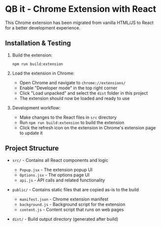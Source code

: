 # QB it - Chrome Extension with React

This Chrome extension has been migrated from vanilla HTML/JS to React for a better development experience.

## Installation & Testing

1. Build the extension:
   ```
   npm run build:extension
   ```

2. Load the extension in Chrome:
   - Open Chrome and navigate to `chrome://extensions/`
   - Enable "Developer mode" in the top right corner
   - Click "Load unpacked" and select the `dist` folder in this project
   - The extension should now be loaded and ready to use

3. Development workflow:
   - Make changes to the React files in `src` directory
   - Run `npm run build:extension` to build the extension
   - Click the refresh icon on the extension in Chrome's extension page to update it

## Project Structure

- `src/` - Contains all React components and logic
  - `Popup.jsx` - The extension popup UI
  - `Options.jsx` - The options page UI
  - `api.js` - API calls and related functionality
  
- `public/` - Contains static files that are copied as-is to the build
  - `manifest.json` - Chrome extension manifest
  - `background.js` - Background script for the extension
  - `content.js` - Content script that runs on web pages

- `dist/` - Build output directory (generated after build)
